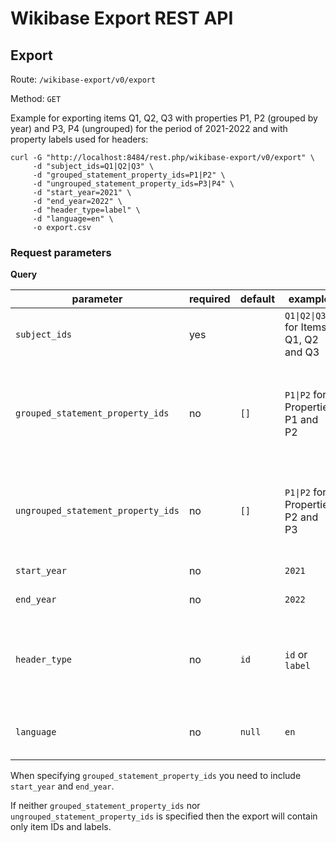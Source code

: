 # Wikibase Export REST API

## Export

Route: `/wikibase-export/v0/export`

Method: `GET`

Example for exporting items Q1, Q2, Q3 with properties P1, P2 (grouped by year) and P3, P4 (ungrouped) for the period
of 2021-2022 and with property labels used for headers:

```shell
curl -G "http://localhost:8484/rest.php/wikibase-export/v0/export" \
     -d "subject_ids=Q1|Q2|Q3" \
     -d "grouped_statement_property_ids=P1|P2" \
     -d "ungrouped_statement_property_ids=P3|P4" \
     -d "start_year=2021" \
     -d "end_year=2022" \
     -d "header_type=label" \
     -d "language=en" \
     -o export.csv
```

### Request parameters

**Query**

| parameter                          | required | default | example                              | description                                                       |
|------------------------------------|----------|---------|--------------------------------------|-------------------------------------------------------------------|
| `subject_ids`                      | yes      |         | `Q1\|Q2\|Q3` for Items Q1, Q2 and Q3 | The item IDs, separated with \|                                   |
| `grouped_statement_property_ids`   | no       | `[]`    | `P1\|P2` for Properties P1 and P2    | The property IDs of statements grouped by year, separated with \| |
| `ungrouped_statement_property_ids` | no       | `[]`    | `P1\|P2` for Properties P2 and P3    | The property IDs of ungrouped statements, separated with \|       |
| `start_year`                       | no       |         | `2021`                               | The start year                                                    |
| `end_year`                         | no       |         | `2022`                               | The end year                                                      |
| `header_type`                      | no       | `id`    | `id` or `label`                      | Whether to use property IDs or labels for the headers             |
| `language`                         | no       | `null`  | `en`                                 | The export language (if defined in config)                        |

When specifying `grouped_statement_property_ids` you need to include `start_year` and `end_year`.

If neither `grouped_statement_property_ids` nor `ungrouped_statement_property_ids` is specified then the export will
contain only item IDs and labels.
